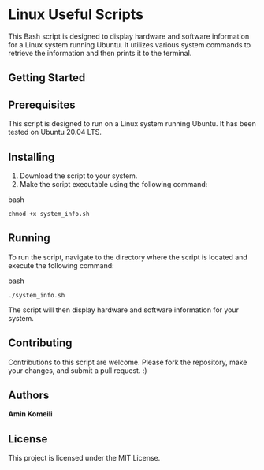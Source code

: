 # Linux Useful Scripts

This Bash script is designed to display hardware and software information for a Linux system running Ubuntu. It utilizes various system commands to retrieve the information and then prints it to the terminal.
## Getting Started

## Prerequisites

This script is designed to run on a Linux system running Ubuntu. It has been tested on Ubuntu 20.04 LTS.
## Installing

1. Download the script to your system.
2. Make the script executable using the following command:

bash

`chmod +x system_info.sh`

## Running

To run the script, navigate to the directory where the script is located and execute the following command:

bash

`./system_info.sh`

The script will then display hardware and software information for your system.
## Contributing

Contributions to this script are welcome. Please fork the repository, make your changes, and submit a pull request. :)
## Authors

   **Amin Komeili**

## License

This project is licensed under the MIT License.

